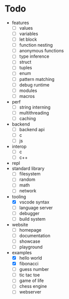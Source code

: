 # Todo

- features
    - [ ] values
    - [ ] variables
    - [ ] let block
    - [ ] function nesting
    - [ ] anonymous functions
    - [ ] type inference
    - [ ] struct
    - [ ] tuples
    - [ ] enum
    - [ ] pattern matching
    - [ ] debug runtime
    - [ ] modules
    - [ ] macros
- perf
    - [ ] string interning
    - [ ] multithreading
    - [ ] caching
- backend
    - [ ] backend api
    - [ ] c
    - [ ] js
- interop
    - [ ] c
    - [ ] c++
- repl
- standard library
    - [ ] filesystem
    - [ ] random
    - [ ] math
    - [ ] network
- tooling
    - [x] vscode syntax
    - [ ] language server
    - [ ] debugger
    - [ ] build system
- website
    - [ ] homepage
    - [ ] documentation
    - [ ] showcase
    - [ ] playground
- examples
    - [x] hello world
    - [x] fibonacci
    - [ ] guess number
    - [ ] tic tac toe
    - [ ] game of life
    - [ ] chess engine
    - [ ] webserver
